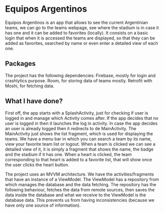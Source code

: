 # Equipos Argentinos

Equipos Argentinos is an app that allows to see the current Argentinian teams, we can go to the teams webpage, see where the stadium is in case it has one and it can be added to favorites (locally).
It consists on a basic login that when it is accessed the teams are displayed, so that they can be added as favorites, searched by name or even enter a detailed view of each one.

## Packages

The project has the following dependencies:
Firebase, mostly for login and crashlytics purpose.
Room, for storing data of teams mostly.
Retrofit with Moshi, for fetching data.

## What I have done?

First off, the app starts with a SplashActivity, just for checking if user is logged in and manage which Activity comes after.
If the app decides that no user is logged in then it launches the log in activity.
In case the app decides an user is already logged then it redirects to de MainActivity.
The MainActivity just shows the list fragment, which is used for displaying the teams.
We have a menu bar in which you can search a team by its name, view your favorite team list or logout.
When a team is clicked we can see a detailed view of it, it is simply a fragment that shows the name, the badge and the stadium if it has one.
When a heart is clicked, the team corresponding to that heart is added to a favorite list, that will show once the user clicks the heart button.

The project uses an MVVM architecture. We have the activities/fragments that have an instance of a ViewModel. The ViewModel has a repository from which manages the database and the data fetching.
The repository has the following behaviour, fetches the data from remote sources, then saves the data inside the database and what we receive to the ViewModel is the database data. This prevents us from having inconsistencies (because we have only one source of information).


